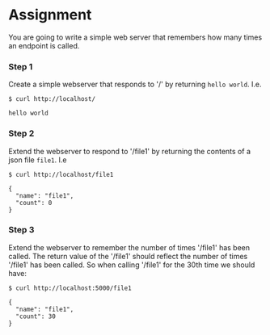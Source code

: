 # Assignment

You are going to write a simple web server that remembers how many times an endpoint is called.

### Step 1
Create a simple webserver that responds to '/' by returning `hello world`. I.e.

```
$ curl http://localhost/

hello world
```

### Step 2
Extend the webserver to respond to '/file1' by returning the contents of a json file `file1`. I.e

```
$ curl http://localhost/file1

{
  "name": "file1",
  "count": 0
}
```

### Step 3
Extend the webserver to remember the number of times '/file1' has been called. The return value of the 
'/file1' should reflect the number of times '/file1' has been called. So when calling '/file1' for the 
30th time we should have:

```
$ curl http://localhost:5000/file1

{
  "name": "file1",
  "count": 30
}
```

